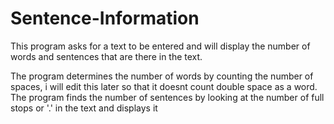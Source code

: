 # Sentence-Information
This program asks for a text to be entered and will display the number of words and sentences that are there in the text.

The program determines the number of words by counting the number of spaces, i will edit this later so that it doesnt count double space as a word.
The program finds the number of sentences by looking at the number of full stops or '.' in the text and displays it

